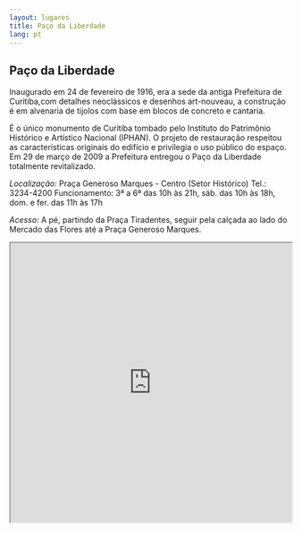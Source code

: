 ```yaml
---
layout: lugares
title: Paço da Liberdade
lang: pt
---
```


## Paço da Liberdade

Inaugurado em 24 de fevereiro de 1916, era a sede da antiga Prefeitura de Curitiba,com detalhes neoclássicos e desenhos art-nouveau, a construção é em alvenaria de tijolos com base em blocos de concreto e cantaria.

É o único monumento de Curitiba tombado pelo Instituto do Patrimônio Histórico e Artístico Nacional (IPHAN). O projeto de restauração respeitou as características originais do edifício e privilegia o uso público do espaço. Em 29 de março de 2009 a Prefeitura entregou o Paço da Liberdade totalmente revitalizado.


*Localização:*
Praça Generoso Marques - Centro (Setor Histórico)
Tel.: 3234-4200
Funcionamento: 3ª a 6ª das 10h às 21h, sáb. das  10h às 18h, dom. e fer. das 11h às 17h

*Acesso:*
A pé, partindo da Praça Tiradentes, seguir pela calçada ao lado do Mercado das Flores até a Praça Generoso Marques.

<iframe style="width:100%; height:500px;" src="https://a.tiles.mapbox.com/v3/nolram.ij3c8l5f/attribution,zoompan,zoomwheel,geocoder,share.html"></iframe>

